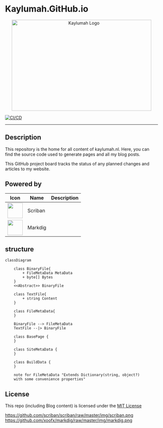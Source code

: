 # Kaylumah.GitHub.io

<p align="center">
  <img alt="Kaylumah Logo" width="460" height="300" src="meta/resources/logo.svg">
</p>

[![CI/CD](https://github.com/kaylumah/hosting/actions/workflows/azure-static-web-apps-green-field-0353fee03.yml/badge.svg?branch=main)](https://github.com/kaylumah/hosting/actions/workflows/azure-static-web-apps-green-field-0353fee03.yml)

---

## Description

This repository is the home for all content of kaylumah.nl. Here, you can find the source code used to generate pages and all my blog posts.

This GitHub project board tracks the status of any planned changes and articles to my website.

## Powered by

| Icon | Name | Description |
| - | - | - |
| <img src="" alt="" width="50"/> | Scriban | |
| <img src="" alt="" width="50"/> | Markdig | |

## structure

```mermaid
classDiagram

    class BinaryFile{
        + FileMetaData MetaData
        + byte[] Bytes
    }
    <<Abstract>> BinaryFile

    class TextFile{
        + string Content
    }

    class FileMetaData{
    }

    BinaryFile --> FileMetaData
    TextFile --|> BinaryFile

    class BasePage {
    }

    class SiteMetaData {
    }

    class BuildData {
    }

    note for FileMetaData "Extends Dictionary(string, object?) 
    with some convenience properties"
```

## License

This repo (including Blog content) is licensed under the [MIT License](LICENSE)

<!-- https://giscus.app -->
<!-- https://github.com/giscus/giscus/blob/main/ADVANCED-USAGE.md -->

https://github.com/scriban/scriban/raw/master/img/scriban.png
https://github.com/xoofx/markdig/raw/master/img/markdig.png